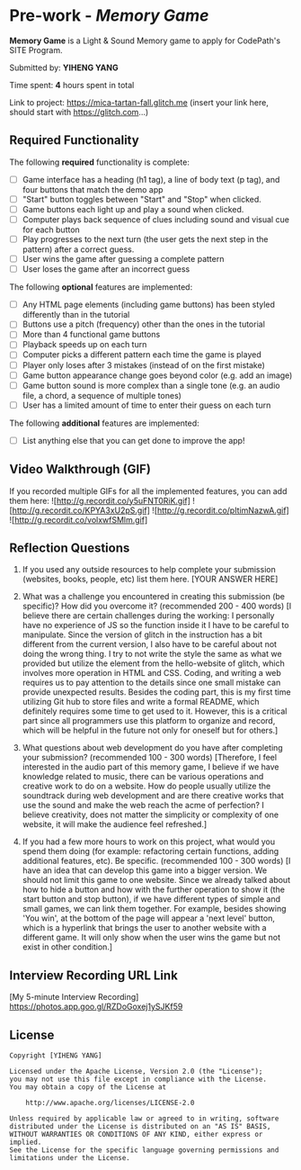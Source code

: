 
# Pre-work - *Memory Game*

**Memory Game** is a Light & Sound Memory game to apply for CodePath's SITE Program. 

Submitted by: **YIHENG YANG**

Time spent: **4** hours spent in total

Link to project: https://mica-tartan-fall.glitch.me (insert your link here, should start with https://glitch.com...)

## Required Functionality

The following **required** functionality is complete:

* [ ] Game interface has a heading (h1 tag), a line of body text (p tag), and four buttons that match the demo app
* [ ] "Start" button toggles between "Start" and "Stop" when clicked. 
* [ ] Game buttons each light up and play a sound when clicked. 
* [ ] Computer plays back sequence of clues including sound and visual cue for each button
* [ ] Play progresses to the next turn (the user gets the next step in the pattern) after a correct guess. 
* [ ] User wins the game after guessing a complete pattern
* [ ] User loses the game after an incorrect guess

The following **optional** features are implemented:

* [ ] Any HTML page elements (including game buttons) has been styled differently than in the tutorial
* [ ] Buttons use a pitch (frequency) other than the ones in the tutorial
* [ ] More than 4 functional game buttons
* [ ] Playback speeds up on each turn
* [ ] Computer picks a different pattern each time the game is played
* [ ] Player only loses after 3 mistakes (instead of on the first mistake)
* [ ] Game button appearance change goes beyond color (e.g. add an image)
* [ ] Game button sound is more complex than a single tone (e.g. an audio file, a chord, a sequence of multiple tones)
* [ ] User has a limited amount of time to enter their guess on each turn

The following **additional** features are implemented:

- [ ] List anything else that you can get done to improve the app!

## Video Walkthrough (GIF)

If you recorded multiple GIFs for all the implemented features, you can add them here:
![http://g.recordit.co/y5uFNT0RiK.gif]
![http://g.recordit.co/KPYA3xU2pS.gif]
![http://g.recordit.co/pItimNazwA.gif]
![http://g.recordit.co/volxwfSMlm.gif]

## Reflection Questions
1. If you used any outside resources to help complete your submission (websites, books, people, etc) list them here. 
[YOUR ANSWER HERE]

2. What was a challenge you encountered in creating this submission (be specific)? How did you overcome it? (recommended 200 - 400 words) 
[I believe there are certain challenges during the working: I personally have no experience of JS so the function inside it I have to be careful to manipulate. Since the version of glitch in the instruction has a bit different from the current version, I also have to be careful about not doing the wrong thing. I try to not write the style the same as what we provided but utilize the element from the hello-website of glitch, which involves more operation in HTML and CSS. Coding, and writing a web requires us to pay attention to the details since one small mistake can provide unexpected results.
Besides the coding part, this is my first time utilizing Git hub to store files and write a formal README, which definitely requires some time to get used to it. However, this is a critical part since all programmers use this platform to organize and record, which will be helpful in the future not only for oneself but for others.]

3. What questions about web development do you have after completing your submission? (recommended 100 - 300 words) 
[Therefore, I feel interested in the audio part of this memory game, I believe if we have knowledge related to music, there can be various operations and creative work to do on a website. How do people usually utilize the soundtrack during web development and are there creative works that use the sound and make the web reach the acme of perfection? I believe creativity, does not matter the simplicity or complexity of one website, it will make the audience feel refreshed.]

4. If you had a few more hours to work on this project, what would you spend them doing (for example: refactoring certain functions, adding additional features, etc). Be specific. (recommended 100 - 300 words) 
[I have an idea that can develop this game into a bigger version. We should not limit this game to one website. Since we already talked about how to hide a button and how with the further operation to show it (the start button and stop button), if we have different types of simple and small games, we can link them together. For example, besides showing 'You win', at the bottom of the page will appear a 'next level' button, which is a hyperlink that brings the user to another website with a different game. It will only show when the user wins the game but not exist in other condition.]



## Interview Recording URL Link

[My 5-minute Interview Recording] https://photos.app.goo.gl/RZDoGoxej1ySJKf59


## License

    Copyright [YIHENG YANG]

    Licensed under the Apache License, Version 2.0 (the "License");
    you may not use this file except in compliance with the License.
    You may obtain a copy of the License at

        http://www.apache.org/licenses/LICENSE-2.0

    Unless required by applicable law or agreed to in writing, software
    distributed under the License is distributed on an "AS IS" BASIS,
    WITHOUT WARRANTIES OR CONDITIONS OF ANY KIND, either express or implied.
    See the License for the specific language governing permissions and
    limitations under the License.